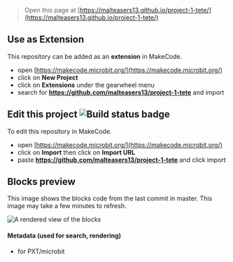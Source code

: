 
> Open this page at [https://malteasers13.github.io/project-1-tete/](https://malteasers13.github.io/project-1-tete/)

## Use as Extension

This repository can be added as an **extension** in MakeCode.

* open [https://makecode.microbit.org/](https://makecode.microbit.org/)
* click on **New Project**
* click on **Extensions** under the gearwheel menu
* search for **https://github.com/malteasers13/project-1-tete** and import

## Edit this project ![Build status badge](https://github.com/malteasers13/project-1-tete/workflows/MakeCode/badge.svg)

To edit this repository in MakeCode.

* open [https://makecode.microbit.org/](https://makecode.microbit.org/)
* click on **Import** then click on **Import URL**
* paste **https://github.com/malteasers13/project-1-tete** and click import

## Blocks preview

This image shows the blocks code from the last commit in master.
This image may take a few minutes to refresh.

![A rendered view of the blocks](https://github.com/malteasers13/project-1-tete/raw/master/.github/makecode/blocks.png)

#### Metadata (used for search, rendering)

* for PXT/microbit
<script src="https://makecode.com/gh-pages-embed.js"></script><script>makeCodeRender("{{ site.makecode.home_url }}", "{{ site.github.owner_name }}/{{ site.github.repository_name }}");</script>
